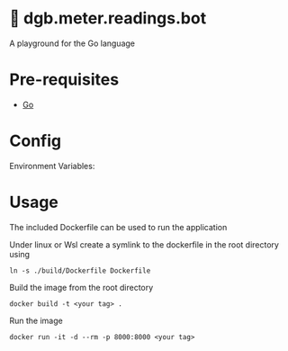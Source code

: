 # 🦊 dgb.meter.readings.bot

A playground for the Go language

# Pre-requisites

- [Go](https://go.dev/)

# Config

Environment Variables:



# Usage

The included Dockerfile can be used to run the application

Under linux or Wsl create a symlink to the dockerfile in the root directory using

    ln -s ./build/Dockerfile Dockerfile

Build the image from the root directory

    docker build -t <your tag> .

Run the image

    docker run -it -d --rm -p 8000:8000 <your tag>
